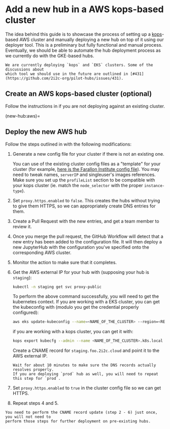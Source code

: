# Add a new hub in a AWS kops-based cluster

The idea behind this guide is to showcase the process of setting up a 
[kops](https://kops.sigs.k8s.io/getting_started/aws/)-based AWS cluster and manually
deploying a new hub on top of it using our deployer tool.
This is a preliminary but fully functional and manual process. Eventually, we should be
able to automate the hub deployment process as we currently do with the GKE-based hubs.

```{note}
We are currently deploying `kops` and `EKS` clusters. Some of the discussions about
which tool we should use in the future are outlined in [#431](https://github.com/2i2c-org/pilot-hubs/issues/431).
```

## Create an AWS kops-based cluster (optional)

Follow the instructions in [](new-cluster:aws) if you are not deploying against an
existing cluster.

(new-hub:aws)=
## Deploy the new AWS hub

Follow the steps outlined in [](new-hub:deploy) with the following modifications:

1. Generate a new config file for your cluster if there is not an existing one.

   You can use of the existing cluster config files as a "template" for your cluster (for
   example, [here is the Farallon Institute config file](https://github.com/2i2c-org/pilot-hubs/blob/master/config/hubs/farallon.cluster.yaml)).
   You may need to tweak names, `serverIP` and singleuser's images references.
   Make sure you set up the `profileList` section to be compatible with your kops cluster
   (ie. match the `node_selector` with the proper `instance-type`).

2. Set `proxy.https.enabled` to `false`.
   This creates the hubs without trying to give them HTTPS, so we can appropriately
   create DNS entries for them.

3. Create a Pull Request with the new entries, and get a team member to review it.

4. Once you merge the pull request, the GitHub Workflow will detect that a new entry has
   been added to the configuration file.
   It will then deploy a new JupyterHub with the configuration you've specified onto the
   corresponding AWS cluster.

5. Monitor the action to make sure that it completes.

6. Get the AWS external IP for your hub with (supposing your hub is `staging`):

   ```bash
   kubectl -n staging get svc proxy-public
   ```

   To perform the above command successfully, you will need to get the kubernetes context.
   If you are working with a EKS cluster, you can get the kubeconfig with (modulo you get
   the credential properly configured):
     ```bash
     aws eks update-kubeconfig --name=<NAME_OF_THE_CLUSTER> --region=<REGION>
     ```
   if you are working with a kops cluster, you can get it with:
     ```bash
     kops export kubecfg --admin --name <NAME_OF_THE_CLUSTER>.k8s.local --state s3://2i2c-<NAME_OF_THE_CLUSTER>-kops-state
     ```

   Create a CNAME record for `staging.foo.2i2c.cloud` and point it to the AWS external IP.

   ```{note}
   Wait for about 10 minutes to make sure the DNS records actually resolves properly.
   If you are deploying `prod` hub as well, you will need to repeat this step for `prod`.
   ```

7. Set `proxy.https.enabled` to `true` in the cluster config file so we can get HTTPS.

8. Repeat steps 4 and 5.

```{note}
You need to perform the CNAME record update (step 2 - 6) just once, you will not need to
perform those steps for further deployment on pre-existing hubs.
```